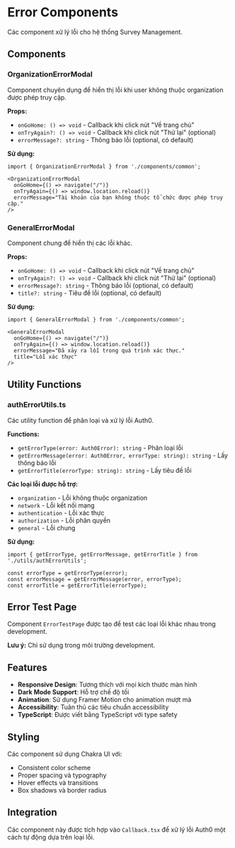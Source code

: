 # Error Components

Các component xử lý lỗi cho hệ thống Survey Management.

## Components

### OrganizationErrorModal
Component chuyên dụng để hiển thị lỗi khi user không thuộc organization được phép truy cập.

**Props:**
- `onGoHome: () => void` - Callback khi click nút "Về trang chủ"
- `onTryAgain?: () => void` - Callback khi click nút "Thử lại" (optional)
- `errorMessage?: string` - Thông báo lỗi (optional, có default)

**Sử dụng:**
```tsx
import { OrganizationErrorModal } from './components/common';

<OrganizationErrorModal
  onGoHome={() => navigate("/")}
  onTryAgain={() => window.location.reload()}
  errorMessage="Tài khoản của bạn không thuộc tổ chức được phép truy cập."
/>
```

### GeneralErrorModal
Component chung để hiển thị các lỗi khác.

**Props:**
- `onGoHome: () => void` - Callback khi click nút "Về trang chủ"
- `onTryAgain?: () => void` - Callback khi click nút "Thử lại" (optional)
- `errorMessage?: string` - Thông báo lỗi (optional, có default)
- `title?: string` - Tiêu đề lỗi (optional, có default)

**Sử dụng:**
```tsx
import { GeneralErrorModal } from './components/common';

<GeneralErrorModal
  onGoHome={() => navigate("/")}
  onTryAgain={() => window.location.reload()}
  errorMessage="Đã xảy ra lỗi trong quá trình xác thực."
  title="Lỗi xác thực"
/>
```

## Utility Functions

### authErrorUtils.ts
Các utility function để phân loại và xử lý lỗi Auth0.

**Functions:**
- `getErrorType(error: Auth0Error): string` - Phân loại lỗi
- `getErrorMessage(error: Auth0Error, errorType: string): string` - Lấy thông báo lỗi
- `getErrorTitle(errorType: string): string` - Lấy tiêu đề lỗi

**Các loại lỗi được hỗ trợ:**
- `organization` - Lỗi không thuộc organization
- `network` - Lỗi kết nối mạng
- `authentication` - Lỗi xác thực
- `authorization` - Lỗi phân quyền
- `general` - Lỗi chung

**Sử dụng:**
```tsx
import { getErrorType, getErrorMessage, getErrorTitle } from './utils/authErrorUtils';

const errorType = getErrorType(error);
const errorMessage = getErrorMessage(error, errorType);
const errorTitle = getErrorTitle(errorType);
```

## Error Test Page

Component `ErrorTestPage` được tạo để test các loại lỗi khác nhau trong development.

**Lưu ý:** Chỉ sử dụng trong môi trường development.

## Features

- **Responsive Design**: Tương thích với mọi kích thước màn hình
- **Dark Mode Support**: Hỗ trợ chế độ tối
- **Animation**: Sử dụng Framer Motion cho animation mượt mà
- **Accessibility**: Tuân thủ các tiêu chuẩn accessibility
- **TypeScript**: Được viết bằng TypeScript với type safety

## Styling

Các component sử dụng Chakra UI với:
- Consistent color scheme
- Proper spacing và typography
- Hover effects và transitions
- Box shadows và border radius

## Integration

Các component này được tích hợp vào `Callback.tsx` để xử lý lỗi Auth0 một cách tự động dựa trên loại lỗi. 